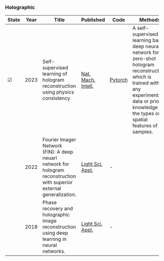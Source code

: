 ### Holographic
| State|Year|Title | Published  | Code       | Methods |
|-------|-------| ----- | ----- | ------- | ------- |
|&#9745;|2023|Self-supervised learning of hologram reconstruction using physics consistency|[Nat. Mach. Intell.]( https://doi.org/10.1038/s42256-023-00704-7)|[Pytorch](https://github.com/PORPHURA/GedankenNet)|A self-supervised learning based deep neural network for zero-shot hologram reconstruction, which is trained without any experimental data or prior knowledge of the types or spatial features of the samples.|
||2022|Fourier Imager Network (FIN): A deep neuarl network for hologram reconstruction with superior external generalization.|[Light Sci. Appl.](-)|-|
||2018|Phase recovery and holographic image reconstruction using deep learning in neural networks.|[Light Sci. Appl.]([-](https://www-nature-com.accproxy.lib.szu.edu.cn/articles/lsa2017141))|-|
